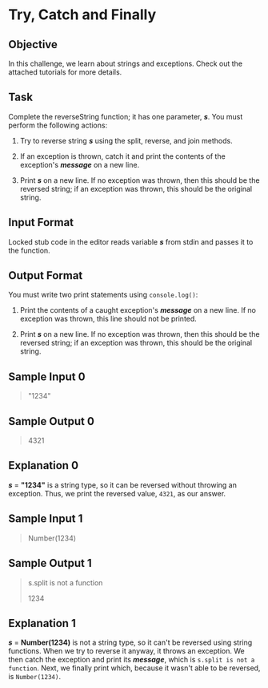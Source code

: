 # Try, Catch and Finally

## Objective
In this challenge, we learn about strings and exceptions. Check out the attached tutorials for more details.

## Task
Complete the reverseString function; it has one parameter, ***s***. You must perform the following actions:

1. Try to reverse string ***s*** using the split, reverse, and join methods.

2. If an exception is thrown, catch it and print the contents of the exception's ***message*** on a new line.

3. Print ***s*** on a new line. If no exception was thrown, then this should be the reversed string; if an exception was thrown, this should be the original string.

## Input Format
Locked stub code in the editor reads variable ***s*** from stdin and passes it to the function.

## Output Format
You must write two print statements using `console.log()`:

1. Print the contents of a caught exception's ***message*** on a new line. If no exception was thrown, this line should not be printed.

2. Print ***s*** on a new line. If no exception was thrown, then this should be the reversed string; if an exception was thrown, this should be the original string.

## Sample Input 0
> "1234"

## Sample Output 0
> 4321

## Explanation 0
 ***s*** = **"1234"** is a string type, so it can be reversed without throwing an exception. Thus, we print the reversed value, `4321`, as our answer.

## Sample Input 1
> Number(1234)

## Sample Output 1
> s.split is not a function
>
> 1234

## Explanation 1
 ***s*** = **Number(1234)** is not a string type, so it can't be reversed using string functions. When we try to reverse it anyway, it throws an exception. We then catch the exception and print its ***message***, which is `s.split is not a function`. Next, we finally print  which, because it wasn't able to be reversed, is `Number(1234)`.
